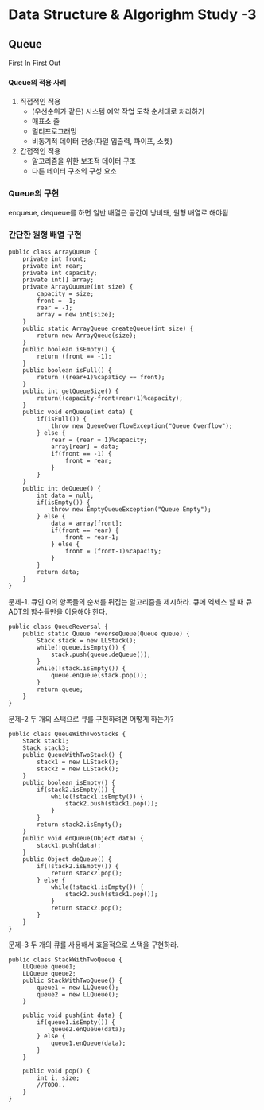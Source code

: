 # Data Structure & Algorighm Study -3
## Queue
First In First Out
#### Queue의 적용 사례
1. 직접적인 적용
	- (우선순위가 같은) 시스템 예약 작업 도착 순서대로 처리하기
	- 매표소 줄
	- 멀티프로그래밍
	- 비동기적 데이터 전송(파일 입출력, 파이프, 소켓)
2. 간접적인 적용
	- 알고리즘을 위한 보조적 데이터 구조
	- 다른 데이터 구조의 구성 요소

### Queue의 구현
enqueue, dequeue를 하면 일반 배열은 공간이 낭비돼, 원형 배열로 해야됨
### 간단한 원형 배열 구현
	public class ArrayQueue {
    	private int front;
        private int rear;
        private int capacity;
        private int[] array;
        private ArrayQuueue(int size) {
        	capacity = size;
            front = -1;
            rear = -1;
            array = new int[size];
        }
        public static ArrayQueue createQueue(int size) {
        	return new ArrayQueue(size);
        }
        public boolean isEmpty() {
	        return (front == -1);
        }
        public boolean isFull() {
        	return ((rear+1)%capaticy == front);
        }
        public int getQueueSize() {
        	return((capacity-front+rear+1)%capacity);
        }
        public void enQueue(int data) {
        	if(isFull()) {
            	throw new QueueOverflowException("Queue Overflow");
            } else {
            	rear = (rear + 1)%capacity;
                array[rear] = data;
                if(front == -1) {
                	front = rear;
				}
            }
        }
        public int deQueue() {
        	int data = null;
            if(isEmpty()) {
            	throw new EmptyQueueException("Queue Empty");
            } else {
				data = array[front];
                if(front == rear) {
                	front = rear-1;
                } else {
                	front = (front-1)%capacity;
                }
            }
            return data;
        }
    }

문제-1. 큐인 Q의 항목들의 순서를 뒤집는 알고리즘을 제시하라. 큐에 엑세스 할 때 큐 ADT의 함수들만을 이용해야 한다.

	public class QueueReversal {
    	public static Queue reverseQueue(Queue queue) {
        	Stack stack = new LLStack();
            while(!queue.isEmpty()) {
            	stack.push(queue.deQueue());
            }
            while(!stack.isEmpty()) {
            	queue.enQueue(stack.pop());
            }
            return queue;
        }
    }

문제-2 두 개의 스택으로 큐를 구현하려면 어떻게 하는가?

	public class QueueWithTwoStacks {
    	Stack stack1;
        Stack stack3;
        public QueueWithTwoStack() {
        	stack1 = new LLStack();
            stack2 = new LLStack();
        }
		public boolean isEmpty() {
        	if(stack2.isEmpty()) {
            	while(!stack1.isEmpty()) {
                	stack2.push(stack1.pop());
                }
            }
            return stack2.isEmpty();
        }
        public void enQueue(Object data) {
        	stack1.push(data);
        }
        public Object deQueue() {
        	if(!stack2.isEmpty()) {
            	return stack2.pop();
            } else {
            	while(!stack1.isEmpty()) {
                	stack2.push(stack1.pop());
                }
                return stack2.pop();
            }
		}
    }

문제-3 두 개의 큐를 사용해서 효율적으로 스택을 구현하라.

	public class StackWithTwoQueue {
    	LLQueue queue1;
        LLQueue queue2;
        public StackWithTwoQueue() {
        	queue1 = new LLQueue();
            queue2 = new LLQueue();
        }

		public void push(int data) {
        	if(queue1.isEmpty()) {
            	queue2.enQueue(data);
            } else {
            	queue1.enQueue(data);
            }
        }

        public void pop() {
			int i, size;
			//TODO..
		}
    }